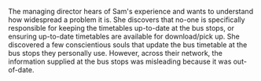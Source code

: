<!-- SPDX-License-Identifier: CC-BY-4.0 -->
<!-- Copyright Contributors to the ODPi Egeria project 2020. -->

The managing director hears of Sam's experience and wants to understand how widespread a problem it is.  She discovers that no-one is specifically responsible for keeping the timetables up-to-date at the bus stops, or ensuring up-to-date timetables are available for download/pick up.  She discovered a few conscientious souls that update the bus timetable at the bus stops they personally use.  However, across their network, the information supplied at the bus stops was misleading because it was out-of-date.

